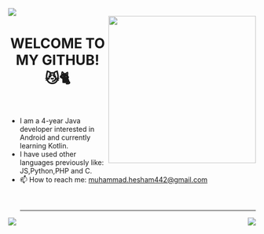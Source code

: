 <img src = "https://camo.githubusercontent.com/5346f5a9b63e9e93ff8265ebb05eeda7fc03e48dfe766ba177c788e5c65c6c86/68747470733a2f2f312e62702e626c6f6773706f742e636f6d2f2d37413457796e774c734d772f58624270435847386648492f41414141414141414d74342f754f613162704c736b5967727747626c6c6853753253446a5f4d69673853584a51434c63424741735948512f73313630302f323030305f36303070782e676966" >
<br>
<img align = "right" width = "300" src = "https://cdn.dribbble.com/users/1603428/screenshots/4158705/mob-dev.gif">
<h1 align="center">WELCOME TO MY GITHUB! 😼🐈</h1>
<br>

<!--
**muhammadzkralla/muhammadzkralla** is a ✨ _special_ ✨ repository because its `README.md` (this file) appears on your GitHub profile.

Here are some ideas to get you started:

-->

- I am a 4-year Java developer interested in Android and currently learning Kotlin.
- I have used other languages previously like: JS,Python,PHP and C.
- 📫 How to reach me: muhammad.hesham442@gmail.com <br> <br> <br> <hr>


<img align="left" src="https://github-readme-stats.vercel.app/api?username=muhammadzkralla&count_private=true&theme=vision-friendly-dark&include_all_commits=true"/>

<img align="right" src="https://streak-stats.demolab.com/?user=muhammadzkralla&theme=dark" />

 
